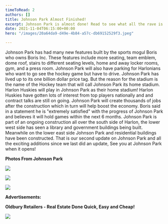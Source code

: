 ```yaml
---
timeToRead: 2
authors: []
title: Johnson Park Almost Finished!
excerpt: Johnson Park is almost done! Read to see what all the rave is about!
date: 2021-11-04T06:15:00+00:00
hero: "/images/20a64da9-d49e-4b84-a57c-db69152529f3.jpeg"

---
```

Johnson Park has had many new features built by the sports mogul Boris who owns Boris Inc. These features include more seating, team emblem, dome roof, stairs to different seating levels, home and away locker rooms, gym, and a press room. Johnson Park will also have parking for Harlonians who want to go see the hockey game but have to drive. Johnson Park has lived up to its one billion dollar price tag. But the reason for the stadium is the name of the Hockey team that will call Johnson Park its home stadium. Harlon Huskies will play in Johnson Park as their home stadium! Harlon Huskies have gotten lots of interest from top players nationally and and contract talks are still on going. Johnson Park will create thousands of jobs after the construction which in turn will help boost the economy. Boris said in a statement he is "extremely satisfied" with the progress of Johnson Park and believes it will hold games within the next 6 months. Johnson Park is part of an ongoing construction all over the south side of Harlon, the lower west side has seen a library and government buildings being built. Meanwhile on the lower east side Johnson Park and residential buildings have been constructed. That is our second update on Johnson Park and all the exciting additions since we last did an update, See you at Johnson Park when it opens! 

**Photos From Johnson Park** 

![](/images/2a24438a-406c-4b20-8cd9-138f19004995.jpeg)

![](/images/76d1712f-0e56-423d-90dc-2f23bffb03c2.jpeg)

![](/images/eb9fadee-04f2-40ee-8b44-7115b795087b.jpeg)

**Advertisements:** 

**Oldbury Retailers - Real Estate Done Quick, Easy and Cheap!**

![](/images/115d673f-f0db-4e91-9e14-c51d45f160e4_1_201_a.jpeg)